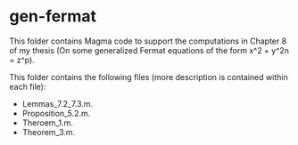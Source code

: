 # gen-fermat
This folder contains Magma code to support the computations in Chapter 8 of my thesis (On some generalized Fermat equations of the form x^2 + y^2n = z^p).

This folder contains the following files (more description is contained within each file):

- Lemmas_7.2_7.3.m.
- Proposition_5.2.m.
- Theroem_1.m.
- Theorem_3.m.
